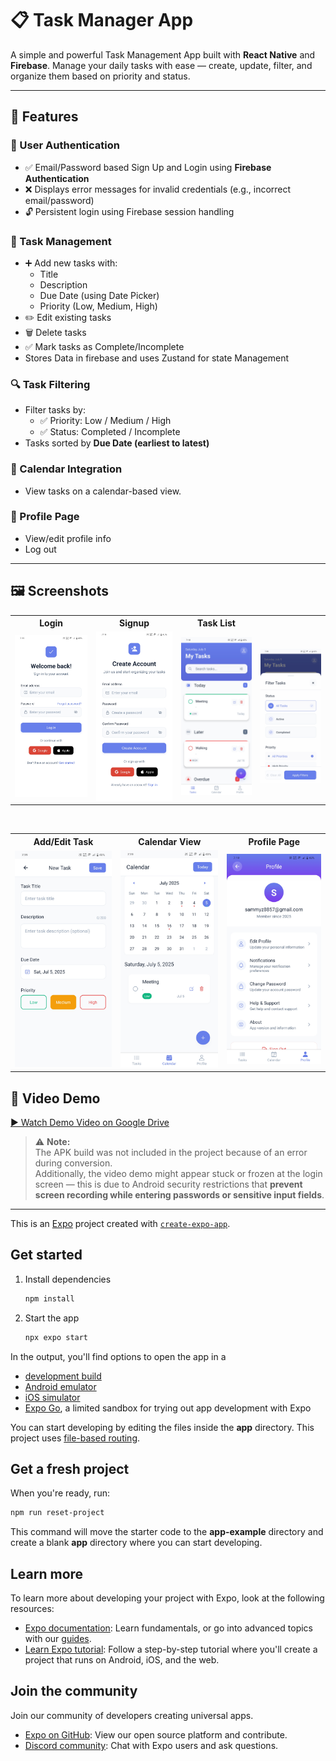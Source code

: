 # 📋 Task Manager App

A simple and powerful Task Management App built with **React Native** and **Firebase**. Manage your daily tasks with ease — create, update, filter, and organize them based on priority and status.

---

## 🚀 Features

### 🔐 User Authentication

- ✅ Email/Password based Sign Up and Login using **Firebase Authentication**
- ❌ Displays error messages for invalid credentials (e.g., incorrect email/password)
- 🔓 Persistent login using Firebase session handling

### 📝 Task Management

- ➕ Add new tasks with:
  - Title
  - Description
  - Due Date (using Date Picker)
  - Priority (Low, Medium, High)
- ✏️ Edit existing tasks
- 🗑️ Delete tasks
- ✅ Mark tasks as Complete/Incomplete
- Stores Data in firebase and uses Zustand for state Management

### 🔍 Task Filtering

- Filter tasks by:
  - ✅ Priority: Low / Medium / High
  - ✅ Status: Completed / Incomplete
- Tasks sorted by **Due Date (earliest to latest)**

### 📆 Calendar Integration

- View tasks on a calendar-based view.

### 👤 Profile Page

- View/edit profile info
- Log out

---

## 🖼️ Screenshots

<table>
  <tr>
    <th>Login</th>
    <th>Signup</th>
    <th>Task List</th>
  </tr>
  <tr>
    <td><img src="screenshots/login.jpg" width="200"/></td>
    <td><img src="screenshots/register.jpg" width="200"/></td>
    <td><img src="screenshots/task_list.jpg" width="200"/></td>
    <td><img src="screenshots/filter.jpg" width="200"/></td>
  </tr>
</table>

<br/>

<table>
  <tr>
    <th>Add/Edit Task</th>
    <th>Calendar View</th>
    <th>Profile Page</th>
  </tr>
  <tr>
    <td><img src="screenshots/add_edit.jpg" width="200"/></td>
    <td><img src="screenshots/calendar.jpg" width="200"/></td>
    <td><img src="screenshots/profile.jpg" width="200"/></td>
  </tr>
</table>

## 🎥 Video Demo

[▶️ Watch Demo Video on Google Drive]([https://drive.google.com/file/d/YOUR_VIDEO_ID/view?usp=sharing](https://drive.google.com/file/d/1z5M3TVBS-L8xOQCVjMagVBkvm66rp_1K/view?usp=sharing))

> ⚠️ **Note:**  
> The APK build was not included in the project because of an error during conversion.  
> Additionally, the video demo might appear stuck or frozen at the login screen — this is due to Android security restrictions that **prevent screen recording while entering passwords or sensitive input fields**.



---

This is an [Expo](https://expo.dev) project created with [`create-expo-app`](https://www.npmjs.com/package/create-expo-app).

## Get started

1. Install dependencies

   ```bash
   npm install
   ```

2. Start the app

   ```bash
   npx expo start
   ```

In the output, you'll find options to open the app in a

- [development build](https://docs.expo.dev/develop/development-builds/introduction/)
- [Android emulator](https://docs.expo.dev/workflow/android-studio-emulator/)
- [iOS simulator](https://docs.expo.dev/workflow/ios-simulator/)
- [Expo Go](https://expo.dev/go), a limited sandbox for trying out app development with Expo

You can start developing by editing the files inside the **app** directory. This project uses [file-based routing](https://docs.expo.dev/router/introduction).

## Get a fresh project

When you're ready, run:

```bash
npm run reset-project
```

This command will move the starter code to the **app-example** directory and create a blank **app** directory where you can start developing.

## Learn more

To learn more about developing your project with Expo, look at the following resources:

- [Expo documentation](https://docs.expo.dev/): Learn fundamentals, or go into advanced topics with our [guides](https://docs.expo.dev/guides).
- [Learn Expo tutorial](https://docs.expo.dev/tutorial/introduction/): Follow a step-by-step tutorial where you'll create a project that runs on Android, iOS, and the web.

## Join the community

Join our community of developers creating universal apps.

- [Expo on GitHub](https://github.com/expo/expo): View our open source platform and contribute.
- [Discord community](https://chat.expo.dev): Chat with Expo users and ask questions.
